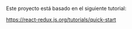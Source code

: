 Este proyecto está basado en el siguiente tutorial:

https://react-redux.js.org/tutorials/quick-start